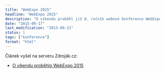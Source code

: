 ```yaml
---
title: "WebExpo 2015"
headline: "WebExpo 2015"
description: "O víkendu proběhl již 8. ročník webové konference WebExpo. Co jsem se tam dozvěděl?"
date: "2015-09-17"
last_modification: "2015-09-21"
status: 1
tags: ["konference"]
format: "html"
---
```


<p>Článek vyšel na serveru Zdroják.cz:</p>

<div class="external-content">
  <ul>
    <li><a href="https://www.zdrojak.cz/clanky/probehlo-webexpo-2015/">O víkendu proběhlo WebExpo 2015</a></li>
  </ul>
</div>

<!--<p>Letošní WebExpo se konalo opět v centru Prahy – jednotlivé přednáškové místnosti a prostory k odpočinku a občerstvení byly rozprostřeny v a poblíž paláce Lucerna, kousek od Václavského náměstí.</p>

<p>Přednášky se odehrávaly souběžně na čtyřech místech:</p>

<ul>
  <li>Kino Licerna</li>
  <li>Lucerna Music bar</li>
  <li>Divadlo ABC</li>
  <li>Kino Světozor</li>
</ul>



<p>Jednotlivá vystoupení potom byla rozdělena do kategorií: <b>Development</b>, <b>Business</b>, <b>Design</b> a ostatní. Tématické rozdělení nesouviselo s umístěním přednášky, takže pokud člověk preferoval jeden z typů přednášek, musel se přesouvat.</p>

<p>Na přesun bylo většinou dost času a vzdálenost minimální, takže s tím nebyl problém.</p>

<p>Vzhledem k tomu, že se za sobotu a neděli konalo 80 přednášek na čtyřech místech zároveň, výsledný dojem se může snadno lišit v závislosti na zvoleném programu.</p>

<p>Nyní k samotnému obsahu:</p>







<h2>Building Your Own Recommender Engine with Machine Learning</h2>

<p>Na úvod <b>Seth Juarez</b> (<a href="https://twitter.com/sethjuarez">@sethjuarez</a>) z Microsoftu přednesl úvod do strojového učení.</p>


<p><a href="http://webexpo.cz/praha2015/prednaska/building-your-own-recommender-engine-with-machine-learning/">Detail přednášky</a></p>




<h2>Continuous Integration &amp; Delivery v Avastu</h2>

<p><b>Michal Augustýn</b> (<a href="https://twitter.com/AugiCZ">@AugiCZ</a>) popisoval způsob nasazování kódu s novými funkcemi v Avastu.</p>

<p>Průběžná integrace spočívá ve velmi rychlém nasazování nových funkcí na testovací a později produkční servery.</p>

<p>Podmínkou je rozdělení práce na jednotlivých úkolech na krátké úseky, kdy se v ideálním případě mohou nové vlastnosti aplikovat několikrát denně.</p>

<p>Dále je nutné mít automatisované testy a dokázat nasadit novou versi <i>stisknutím jednoho tlačítka</i>.</p>

<p>Nová aplikace se v ideálním případě může nejprve spustit pro omezenou skupinu lidí pro otestování náročnosti na hardware.</p>

<p><a href="http://webexpo.cz/praha2015/prednaska/continuous-integration-delivery-v-avastu/">Detail přednášky</a></p>





<h2>Automatické nástroje pro kvalitní CSS</h2>

<p><b>Robin Pokorný</b> (<a href="https://twitter.com/robinpokorny">@robinpokorny</a>) zmínil techniky, jaké nástroje pro psaní CSS používat, pro snížení šance vytvořit chyby.</p>

<p>Od prostého zvýrazňování syntaxe, které snadno odhalí překlep v názvu vlastnosti, po nástroje znázorňující změny na screenshotech před a po změně. Tento postup je problematický, protože vždy musí někdo určit, že <i>teď je to správně</i>. Navíc se výsledek mění při změně HTML.</p>

<p>Dále zmíněný postup používající porovnání na základě výsledné hodnoty stylu pomocí JS metody <code>getComputedStyle</code> zase naráží na to, že značně duplikuje původní CSS.</p>


<p>Na závěr byl představen návrh <a href="http://robinpokorny.github.io/at-should/">CSS pravidla <code>@should</code></a>, které by mohlo sloužit pro automatické testování, zda struktura HTML odpovídá CSS:</p>

<pre><code>.foo {
  @should match ".boo";
  color: green;
}</code></pre>


<p><a href="http://webexpo.cz/praha2015/prednaska/automaticke-nastroje-pro-kvalitni-css/">Detail přednášky</a></p>








<h2>From callbacks to promises</h2>

<p>Italský řečník <b>Vincenzo Chianese</b> (<a href="https://twitter.com/D3DVincent">@D3DVincent</a>) představil programování v JavaScriptu pomocí tzv. <i>promises</i>. Což je způsob, jak tvořit elegantnější kód bez callbacků.</p>

<p>O <i>příslibech</i> napsal před rokem výborný článek v češtině <b>Lukáš Havrlant</b>: <a href="http://programio.havrlant.cz/prisliby-v-javascriptu/">Přísliby v JavaScriptu</a></p>

<p><a href="http://webexpo.cz/praha2015/prednaska/automaticke-nastroje-pro-kvalitni-css/">Detail přednášky</a></p>




<h2>Nová syntaxe v JavaScriptu ES6 a ES7</h2>

<p><b>Tomáš Holas</b> (<a href="https://twitter.com/tomaash">@tomaash</a>) popsal novinky v JavaScriptu – třeba používání tříd, dekorátorů.</p>

<p>Ačkoliv doba, kdy novinky z ES6/7 budou prohlížeče dobře podporovat, nastane za mnoho a mnoho let, díky nástrojům pro převod do <i>kompatibilního JavaScriptu</i> lze hezčí zápisy používat už dnes.</p>

<p><a href="http://webexpo.cz/praha2015/prednaska/nova-syntaxe-v-javascriptu-es6-a-es7/">Detail přednášky</a></p>




<h2>The Principles of Responsive Web Design</h2>

<p>Přednáška od <b>Paula Roberta Lloyda</b> (<a href="https://twitter.com/paulrobertlloyd">@paulrobertlloyd</a>) byla z mého pohledu nejslabší.</p>

<p>Podle počtu lidí, co ze sálu v průběhu odešlo nebo se věnovali svým mobilům a tabletů, jsem na tom nebyl sám.</p>

<p>Přednáška byla z mého pohledu hodně teoretická a ne moc poutavá.</p>

<p><a href="http://webexpo.cz/praha2015/prednaska/the-principles-of-responsive-web-design/">Detail přednášky</a></p>




<h2>Flexibility and rigidity in frontend architecture</h2>

<p><b>Johnny Rodgers</b> (<a href="https://twitter.com/johnnyrodgersis">@johnnyrodgersis</a>) je spoluzakladatel služby <a href="https://slack.com/">Slack</a>, která slouží pro týmovou komunikaci.</p>

<p>Přednáška popisovala rozdíly v pracovním procesu při několikačlenném týmu, kdy každý člen věděl o aplikaci všechno. Po současný stav, kdy na projektu pracuje kolem 20 lidí, a nikdo už všechno znát nemůže.</p>

<p>Slack používá celkem standardní věci jako PHP, jQuery a Smarty/<a href="http://handlebarsjs.com/">Handlebars</a> šablony.</p>


<p>Trochu netradiční byl Johnnyho názor na používání frameworků a cizích knihoven, které ve Slacku postupně nahrazují vlastním řešením.</p>

<p>Frameworky se podle jeho názoru hodí hlavně v začátcích pro vytváření <i>proof of concept</i>, ale později je složité frameworky ohýbat pro aktuální potřeby.</p>

<p><a href="http://webexpo.cz/praha2015/prednaska/flexibility-and-rigidity-in-frontend-architecture/">Detail přednášky</a></p>





<h2>Architecting resilient front-ends</h2>

<p>Návrh odolného frontendu od <b>Andyho Huma</b> (<a href="https://twitter.com/andyhume">@andyhume</a>) se zabýval tím, jak zajistit zobrazení webu na mobilu do 1 vteřiny.</p>

<p>Andy dělí stahovaný obsah na 3 části:</p>

<ol>
  <li><b>Základní obsah</b> po jehož načtení už může návštěvník alespoň něco číst – tedy HTML kód a kritické CSS.</li>
  
  <li><b>Vylepšení</b> – typicky různé JavaScripty, obrázky a další prvky zpříjemňující uživatelský dojem.</li>
  
  <li><b>Zbytky</b> (<i lang="en">leftovers</i>) – reklamní a měřicí skripty, o které návštěvník nestojí.</li>
</ol>

<p>Jako hlavní překážky zdržující načítání byly zmíněny přesměrovávání, blokující CSS a JavaScripty a nakonec blokující webová písma.</p>

<p><a href="http://webexpo.cz/praha2015/prednaska/architecting-resilient-front-ends/">Detail přednášky</a></p>


<h2>Universal web apps for the best developer experience</h2>

<p><b>Daniel Steigerwald</b> (<a href="https://twitter.com/steida">@steida</a>) přejmenoval <i>isomorfní</i> aplikace na <i>universální</i>. Spolu s ním vystoupil <b>Mike Grabowski</b> (<a href="https://twitter.com/grabbou">@grabbou</a>), který se spolu s Danielem významně podílí na tvorbě vývojářského balíku <a href="https://github.com/este/este">Este.js</a>.</p>

<p>V přednášce byly zmíněny hlavní výhody jako:</p>

<ul>
  <li>Projevení změn v aplikaci po uložení souboru bez nutností obnovit stránku včetně zachování původního stavu.</li>
  
  <li>Možnost ukládání stavu pro následné jeho načtení a debugování.</li>
  
  <li>Možnost tvorby nativních mobilních aplikací pro iOS a Android v JavaScriptu.</li>
  
  <li>Upgrade JS kódu programu bez nutnosti schválení AppStore.</li>
</ul>


<p><a href="http://webexpo.cz/praha2015/prednaska/universal-web-apps-for-the-best-developer-experience/">Detail přednášky</a></p>


<h2>Design for change</h2>

<p><b>Vojta Roček</b> (<a href="https://twitter.com/VojtaRocek">@VojtaRocek</a>) popisoval svou činnost business intelligence directora jako člověka, který lidem <i>vytahuje hlavy z prdelí</i> a snaží se nastartovat změny v jejich chování.</p>

<ul>  
<li>Řada zaběhlých firem neví, proč jsou dobří a bojí se změn.</li>
<li>Správný datový analytik vždy dokáže najít nějaký rostoucí graf.</li>
<li>Řada firem má spousty dat, ale nedokáže z nich dostat nic zajímavého.</li>
</ul>

<p><a href="http://webexpo.cz/praha2015/prednaska/design-for-change/">Detail přednášky</a></p>


<h2>Designování webů v prohlížeči</h2>

<p><b>Martin Michálek</b> (<a href="https://twitter.com/machal">@machal</a>) popsal postup, kterým navrhuje a vytváří uživatelské rozhraní webů – nejprve tužkou na papír a potom přímo v prohlížeči bez používání Photoshopu nebo jiného grafického programu.</p>

<p>Tento postup vyžaduje zkušené/rychlé kodéry, pro které není problém prvky rozhraní rychle prototypovat a zkoušet.</p>

<p>Díky tvorbě HTML/CSS prototypů si jde stránku rychle osahat na různých zařízení a přijít na záludnosti už v počátcích výrobního procesu.</p>

<p>Tento postup ilustroval na redesignu webu VašeČočky.cz.</p>

<p>Martin používá přístup mobile-first, o kterém jsme před časem spolu trochu polemizovali:</p>

<ul>
  <li><a href="http://jecas.cz/mobile-first">Proč (ne)používat mobile first</a></li>
  <li><a href="http://www.vzhurudolu.cz/prirucka/mobile-first">Co je to „Mobile First“? Ale doopravdy</a></li>
</ul>

<p><a href="http://webexpo.cz/praha2015/prednaska/designovani-webu-v-prohlizeci/">Detail přednášky</a></p>




<h2>Základy webové bezpečnosti pro PR a markeťáky</h2>

<p><b>Michal Špaček</b> (<a href="https://twitter.com/spazef0rze">@spazef0rze</a>) připravil návod, jak (ne)odpovídat na dotazy ohledně zabezpečení ilustrovaný řadou konkrétních příkladů z Twitteru.</p>

<p>Stručně:</p>

<ul>
  <li>Heslo je soukromý údaj, takže by mělo putovat pouze po HTTPS.</li>
  
  <li>Pravidelné nucení ke změně hesla snižuje bezpečnost. Uživatel si zvolí slabší heslo, protože ví, že si co nevidět bude muset zapamatovat něco jiného. Dále to vede k heslům typu: <code>Heslo2014</code>, <code>Heslo2015</code> a podobně.</li>
  
  <li>Blokování správce hesel nezvyšuje bezpečnost. Uživatel si kvůli tomu zvolí jednoduší a předvídatelné heslo, aby si ho zapamatoval, místo náhodně vygenerovaného, které by uložil do password manageru.</li>
  
  <li>Není důvod omezovat maximální délku hesla nebo zakázat znaky s diakritikou. Zbytečně to snižuje sílu hesla.</li>
  
  <li>Bezpečnostní otázky typu „Jméno matky za svobodna“ snižují bezpečnost, protože jsou často snadno dohledatelné/zjistitelné. Pokud je stránka vyžaduje, doporučuje v nich Michal lhát.</li>
</ul>

<p><a href="http://webexpo.cz/praha2015/prednaska/zaklady-webove-bezpecnosti-pro-pr-a-marketaky/">Detail přednášky</a></p>





<h2>Banka v cloudu</h2>

<p><b>Ondrej Gálik</b> (<a href="https://twitter.com/ondrejgalik">@ondrejgalik</a>) popsal, jak Česká spořitelna začíná používat cloud a novější webové technologie.</p>

<p>Pro komunikaci v České spořitelně se tak začaly používat cloudové služby Googlu jako Google Docs, Google Plus a podobně.</p>

<ul>
<li>S využitím API si jde napsat vlastní internetové bankovnictví.</li>

<li>S použitím cloudu má banka jisté legislativní problémy, protože na ně zákony nejsou stavěny.</li>
  </ul>

<p><a href="http://webexpo.cz/praha2015/prednaska/banka-v-cloudu/">Detail přednášky</a></p>

<h2>Service Worker: nejdůležitější webová inovace od dob hyperlinku</h2>


<p><b>Filip Hráček</b> (<a href="https://twitter.com/filiphracek">@filiphracek</a>) živě demonstroval zaslání a zobrazení notifikace z mobilní webové aplikace na telefonu s vypnutým prohlížečem.</p>

<p>Service Worker je technologie umožňující vytvořit mobilní webovou aplikaci, která se chová více jako nativní. Service Worker je prostředník mezi prohlížečem a operačním systémem, který může zajistit notifikace, offline fungování webové aplikace a podobně.</p>


<p>Podpora je přibližně 50 % (prakticky všechna zařízení s Androidem a aktuálním prohlížečem).</p>

<p>Filip na úvod zmínil, že ačkoliv studie ukazují, že přes 80 % času tráví uživatelé v aplikacích oproti prohlížeči, neznamená to, že webová aplikace nemá smysl.</p>


<p>Značná část z aplikací je hraní her. Dále potom přes 80 % času strávených v aplikacích patří 5 nejrozšířenějším aplikacím jako Facebook, Twitter, Mapy a podobně.</p>

<p>Uživatelé tak nemusí být ochotni nativní aplikaci stahovat nebo ji nějakou významnější dobu používat.</p>

<p><a href="http://webexpo.cz/praha2015/prednaska/service-worker-nejdulezitejsi-webova-inovace-od-dob-hyperlinku/">Detail přednášky</a></p>





<h2>Enhance!</h2>

<p>Poslední přednášku WebExpa měl na svědomí <b>Jeremy Keith</b> (<a href="https://twitter.com/adactio">@adactio</a>) a velmi poutavě zmiňoval specifika HTML a CSS ve své toleranci k chybám. Kdy si s neznámou značkou, CSS selektorem nebo vlastností prohlížeč poradí.</p>

<p>Tolerance k chybám naopak neplatí u JavaScriptu, kdy selhání může znefunkčnit celý web. Z tohoto důvodu je rozumné dělat weby funkční bez JS. Ne pro lidi, kteří ho mají vypnutý, ale pro případ, že náhodou selže.</p>

<p>Jako analogii k tomu uvedl výtah vs. jezdící schody při výpadku elektřiny. Zatímco výtah je při výpadku nepoužitelný, jezdící schody jsou alespoň schody.</p>

<p>Jeremy dále zmínil <b>výhodu mobilních webových aplikací</b> oproti nativním aplikacím – nativní aplikace sice může být na daném zařízení lepší, mobilní web je universální a (nějak) funkční na širokém spektru zařízení.</p>


<p>HTML má tak stabilní základy, že i 20 stará stránka dnes normálně funguje. Stejně tak rozumně navržená stránka funguje i v 20 let starém prohlížeči.</p>

<p>Taktéž je HTML <a href="http://jecas.cz/responsivni-web#html">samo o sobě responsivní</a>, takže jde o to výsledek webu při <i>rozšiřování</i> nepokazit.</p>

<p>Závěrečná myšlenka byla, že web nemusí vypadat stejně ve všech prohlížečích, ale měl by být nějak dostupný.</p>


<p><a href="http://webexpo.cz/praha2015/prednaska/enhance/">Detail přednášky</a></p>

<h2>Organisace</h2>

<p>Ohledně organisace jsem zaznamenal drobný problém při příchodu, kde se u stolků s visačkami utvořila fronta, takže někteří účastníci nejspíš nestihli úvodní sobotní přednášky.</p>

<ul>
  <li>Kino Světozor (356 míst)</li>
  <li>Divadlo ABC (500 míst)</li>
  <li>Kino Lucerna (453 míst)</li>
  <li>Lucerna Music bar</li>
</ul>

<h2 id="odkazy">Předchozí ročníky</h2>

<ul>
  <li><a href="https://www.zdrojak.cz/clanky/jake-webexpo-2014/">Jaké bylo WebExpo 2014</a></li>
  
  <li><a href="https://www.zdrojak.cz/clanky/webexpo-2013-byl-zatim-nejlepsi-rocnik/">WebExpo 2013 byl zatím nejlepší ročník</a></li>
</ul>

-->